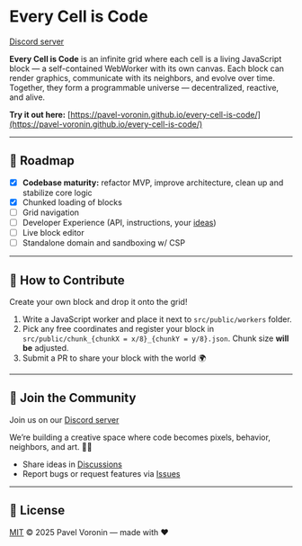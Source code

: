 # Every Cell is Code

[Discord server](https://discord.gg/fSMwfn8sKw)

**Every Cell is Code** is an infinite grid where each cell is a living JavaScript block — a self-contained WebWorker with its own canvas.
Each block can render graphics, communicate with its neighbors, and evolve over time.
Together, they form a programmable universe — decentralized, reactive, and alive.

**Try it out here:** [https://pavel-voronin.github.io/every-cell-is-code/](https://pavel-voronin.github.io/every-cell-is-code/)

---

## 🚧 Roadmap

- [x] **Codebase maturity:** refactor MVP, improve architecture, clean up and stabilize core logic
- [x] Chunked loading of blocks
- [ ] Grid navigation
- [ ] Developer Experience (API, instructions, your [ideas](https://github.com/pavel-voronin/every-cell-is-code/discussions))
- [ ] Live block editor
- [ ] Standalone domain and sandboxing w/ CSP

---

## 🧩 How to Contribute

Create your own block and drop it onto the grid!

1. Write a JavaScript worker and place it next to `src/public/workers` folder.
2. Pick any free coordinates and register your block in `src/public/chunk_{chunkX = x/8}_{chunkY = y/8}.json`. Chunk size **will be** adjusted.
3. Submit a PR to share your block with the world 🌍

---

## 🤝 Join the Community

Join us on our [Discord server](https://discord.gg/fSMwfn8sKw)

We’re building a creative space where code becomes pixels, behavior, neighbors, and art. 🎨✨

- Share ideas in [Discussions](https://github.com/pavel-voronin/every-cell-is-code/discussions)
- Report bugs or request features via [Issues](https://github.com/pavel-voronin/every-cell-is-code/issues)

---

## 📜 License

[MIT](LICENSE) © 2025 Pavel Voronin — made with ❤️

